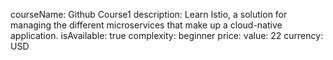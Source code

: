   courseName: Github Course1
  description: Learn Istio, a solution for managing the different microservices that make up a cloud-native application.
  isAvailable: true
  complexity: beginner
  price:
    value: 22
    currency: USD
